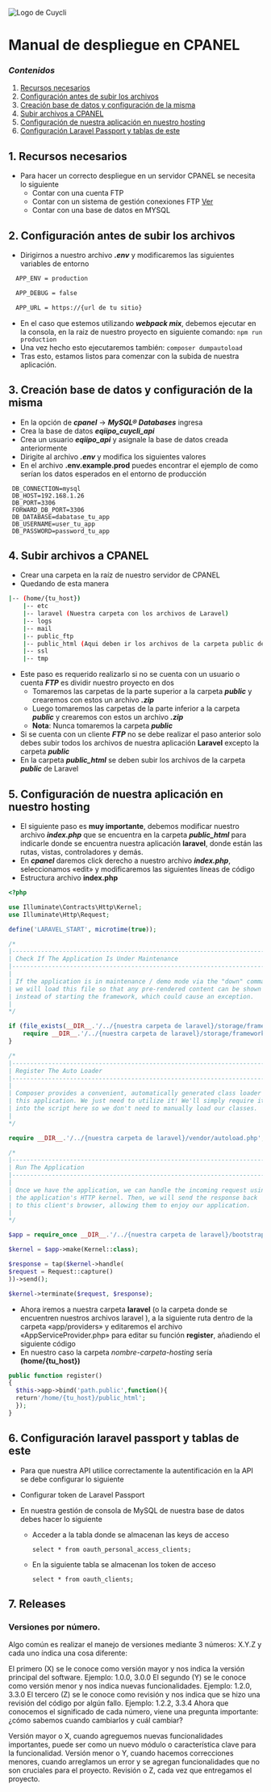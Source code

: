 ![Logo de Cuycli](https://camo.githubusercontent.com/105b60ce28ec05ae23246c58638645c12cbdab6a1f5860309eb407e0aea90545/68747470733a2f2f696d6775722e636f6d2f72696c485678412e706e67)
# **Manual de despliegue en CPANEL**

### _Contenidos_

1. [Recursos necesarios](#1-recursos-necesarios)
2. [Configuración antes de subir los archivos](#2-configuracin-antes-de-subir-los-archivos)
3. [Creación base de datos y configuración de la misma](#3-creacin-base-de-datos-y-configuracin-de-la-misma)
4. [Subir archivos a CPANEL](#4-subir-archivos-a-cpanel)
5. [Configuración de nuestra aplicación en nuestro hosting](#5-configuracin-de-nuestra-aplicacin-en-nuestro-hosting)
6. [Configuración Laravel Passport y tablas de este](#6-configuracin-passport-y-tablas-de-este)

## 1. Recursos necesarios

- Para hacer un correcto despliegue en un servidor CPANEL se necesita lo siguiente
  - Contar con una cuenta FTP
  - Contar con un sistema de gestión conexiones FTP [Ver](https://filezilla-project.org/)
  - Contar con una base de datos en MYSQL

## 2. Configuración antes de subir los archivos

- Dirigirnos a nuestro archivo **_.env_** y modificaremos las siguientes variables de entorno

```bash
  APP_ENV = production

  APP_DEBUG = false

  APP_URL = https://{url de tu sitio}
```

- En el caso que estemos utilizando **_webpack mix_**, debemos ejecutar en la consola, en la raiz de nuestro proyecto en
  siguiente comando:
  `npm run production`
- Una vez hecho esto ejecutaremos también:
  `composer dumpautoload `
- Tras esto, estamos listos para comenzar con la subida de nuestra aplicación.

## 3. Creación base de datos y configuración de la misma

- En la opción de **_cpanel_** -> **_MySQL® Databases_** ingresa
- Crea la base de datos **_eqiipo_cuycli_api_**
- Crea un usuario **_eqiipo_api_** y asignale la base de datos creada anteriormente
- Dirigite al archivo **_.env_** y modifica los siguientes valores
- En el archivo **.env.example.prod** puedes encontrar el ejemplo de como serían los datos esperados en el entorno de
  producción

```
 DB_CONNECTION=mysql
 DB_HOST=192.168.1.26
 DB_PORT=3306
 FORWARD_DB_PORT=3306
 DB_DATABASE=dabatase_tu_app
 DB_USERNAME=user_tu_app
 DB_PASSWORD=password_tu_app
```

## 4. Subir archivos a CPANEL

- Crear una carpeta en la raíz de nuestro servidor de CPANEL
- Quedando de esta manera

```bash
|-- (home/{tu_host})
    |-- etc
    |-- laravel (Nuestra carpeta con los archivos de Laravel)
    |-- logs
    |-- mail
    |-- public_ftp
    |-- public_html (Aqui deben ir los archivos de la carpeta public de Laravel)
    |-- ssl
    |-- tmp
```

- Este paso es requerido realizarlo si no se cuenta con un usuario o cuenta **_FTP_** es dividir nuestro proyecto en dos
  - Tomaremos las carpetas de la parte superior a la carpeta **_public_** y crearemos con estos un archivo **_.zip_**
  - Luego tomaremos las carpetas de la parte inferior a la carpeta **_public_** y crearemos con estos un archivo
    **_.zip_**
  - **Nota**: Nunca tomaremos la carpeta **_public_**
- Si se cuenta con un cliente **_FTP_** no se debe realizar el paso anterior solo debes subir todos los archivos de
  nuestra aplicación **Laravel** excepto la carpeta **_public_**
- En la carpeta **_public_html_** se deben subir los archivos de la carpeta **_public_** de Laravel

## 5. Configuración de nuestra aplicación en nuestro hosting

- El siguiente paso es **muy importante**, debemos modificar nuestro archivo **_index.php_** que se encuentra en la
  carpeta **_public_html_** para indicarle donde se encuentra nuestra aplicación **laravel**, donde están las rutas,
  vistas, controladores y demás.
- En **_cpanel_** daremos click derecho a nuestro archivo **_index.php_**, seleccionamos «edit» y modificaremos las
  siguientes líneas de código
- Estructura archivo **index.php**

```php
<?php

use Illuminate\Contracts\Http\Kernel;
use Illuminate\Http\Request;

define('LARAVEL_START', microtime(true));

/*
|--------------------------------------------------------------------------
| Check If The Application Is Under Maintenance
|--------------------------------------------------------------------------
|
| If the application is in maintenance / demo mode via the "down" command
| we will load this file so that any pre-rendered content can be shown
| instead of starting the framework, which could cause an exception.
|
*/

if (file_exists(__DIR__.'/../{nuestra carpeta de laravel}/storage/framework/maintenance.php')) {
    require __DIR__.'/../{nuestra carpeta de laravel}/storage/framework/maintenance.php';
}

/*
|--------------------------------------------------------------------------
| Register The Auto Loader
|--------------------------------------------------------------------------
|
| Composer provides a convenient, automatically generated class loader for
| this application. We just need to utilize it! We'll simply require it
| into the script here so we don't need to manually load our classes.
|
*/

require __DIR__.'/../{nuestra carpeta de laravel}/vendor/autoload.php';

/*
|--------------------------------------------------------------------------
| Run The Application
|--------------------------------------------------------------------------
|
| Once we have the application, we can handle the incoming request using
| the application's HTTP kernel. Then, we will send the response back
| to this client's browser, allowing them to enjoy our application.
|
*/

$app = require_once __DIR__.'/../{nuestra carpeta de laravel}/bootstrap/app.php';

$kernel = $app->make(Kernel::class);

$response = tap($kernel->handle(
$request = Request::capture()
))->send();

$kernel->terminate($request, $response);

```

- Ahora iremos a nuestra carpeta **laravel** (o la carpeta donde se encuentren nuestros archivos laravel ), a la
  siguiente ruta dentro de la carpeta «app/providers» y editaremos el archivo «AppServiceProvider.php» para editar su
  función **register**, añadiendo el siguiente código
- En nuestro caso la carpeta _nombre-carpeta-hosting_ sería **(home/{tu_host})**

```php
public function register()
{
  $this->app->bind('path.public',function(){
  return'/home/{tu_host}/public_html';
  });
}
```

## 6. Configuración laravel passport y tablas de este

- Para que nuestra API utilice correctamente la autentificación en la API se debe configurar lo siguiente
- Configurar token de Laravel Passport
- En nuestra gestión de consola de MySQL de nuestra base de datos debes hacer lo siguiente

  - Acceder a la tabla donde se almacenan las keys de acceso

    `select * from oauth_personal_access_clients;`

  - En la siguiente tabla se almacenan los token de acceso

    `select * from oauth_clients;`

## 7. Releases

### Versiones por número.

Algo común es realizar el manejo de versiones mediante 3 números: X.Y.Z y cada uno índica una cosa
diferente:

El primero (X) se le conoce como versión mayor y nos indica la versión principal del software. Ejemplo: 1.0.0, 3.0.0 El
segundo (Y) se le conoce como versión menor y nos indica nuevas funcionalidades. Ejemplo: 1.2.0, 3.3.0 El tercero (Z) se
le conoce como revisión y nos indica que se hizo una revisión del código por algún fallo. Ejemplo: 1.2.2, 3.3.4 Ahora
que conocemos el significado de cada número, viene una pregunta importante: ¿cómo sabemos cuando cambiarlos y cuál
cambiar?

Versión mayor o X, cuando agreguemos nuevas funcionalidades importantes, puede ser como un nuevo módulo o característica
clave para la funcionalidad. Versión menor o Y, cuando hacemos correcciones menores, cuando arreglamos un error y se
agregan funcionalidades que no son cruciales para el proyecto. Revisión o Z, cada vez que entregamos el proyecto.